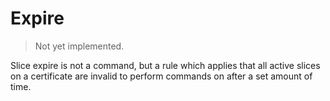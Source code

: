 # Expire

> Not yet implemented.

Slice expire is not a command, but a rule which applies that all active slices on a certificate are invalid to perform commands on after a set amount of time.
